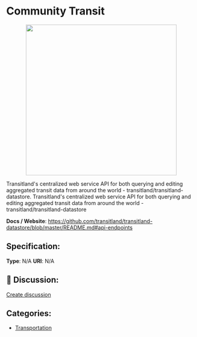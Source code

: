 # Community Transit
<p align="center">
    <img width="400" src="https://raw.githubusercontent.com/apis-list/apis-list/apis/community-transit/logo_256x256.png" />
</p>

Transitland's centralized web service API for both querying and editing aggregated transit data from around the world - transitland/transitland-datastore. Transitland's centralized web service API for both querying and editing aggregated transit data from around the world - transitland/transitland-datastore

**Docs / Website**: https://github.com/transitland/transitland-datastore/blob/master/README.md#api-endpoints

## Specification:
**Type**:  N/A 
**URI**:  N/A 

## 💬 Discussion:
[Create discussion](link)

## Categories:
- [Transportation](https://github.com/apis-list/apis-list#transportation)





